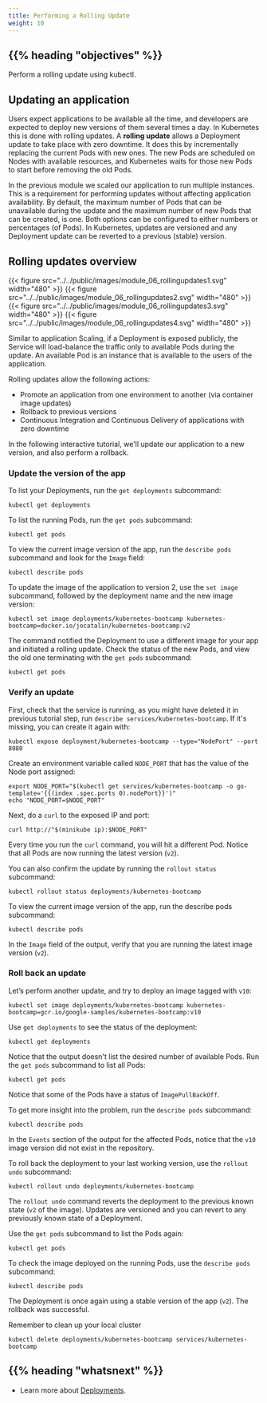 ```yaml
---
title: Performing a Rolling Update
weight: 10
---
```


## {{% heading "objectives" %}}

Perform a rolling update using kubectl.

## Updating an application

Users expect applications to be available all the time, and developers are expected
to deploy new versions of them several times a day. In Kubernetes this is done with
rolling updates. A **rolling update** allows a Deployment update to take place with
zero downtime. It does this by incrementally replacing the current Pods with new ones.
The new Pods are scheduled on Nodes with available resources, and Kubernetes waits
for those new Pods to start before removing the old Pods.

In the previous module we scaled our application to run multiple instances. This
is a requirement for performing updates without affecting application availability.
By default, the maximum number of Pods that can be unavailable during the update
and the maximum number of new Pods that can be created, is one. Both options can
be configured to either numbers or percentages (of Pods). In Kubernetes, updates are
versioned and any Deployment update can be reverted to a previous (stable) version.

## Rolling updates overview

<div class="figure-container" style="display: flex; gap: 10px; justify-content: center;">
  {{< figure src="../../public/images/module_06_rollingupdates1.svg" width="480" >}}
  {{< figure src="../../public/images/module_06_rollingupdates2.svg" width="480" >}}
</div>

<div class="figure-container" style="display: flex; gap: 10px; justify-content: center;">
  {{< figure src="../../public/images/module_06_rollingupdates3.svg" width="480" >}}
  {{< figure src="../../public/images/module_06_rollingupdates4.svg" width="480" >}}
</div>

Similar to application Scaling, if a Deployment is exposed publicly, the Service
will load-balance the traffic only to available Pods during the update. An available
Pod is an instance that is available to the users of the application.

Rolling updates allow the following actions:

* Promote an application from one environment to another (via container image updates)
* Rollback to previous versions
* Continuous Integration and Continuous Delivery of applications with zero downtime

In the following interactive tutorial, we'll update our application to a new version,
and also perform a rollback.

### Update the version of the app

To list your Deployments, run the `get deployments` subcommand:

```shell
kubectl get deployments
```

To list the running Pods, run the `get pods` subcommand:

```shell
kubectl get pods
```

To view the current image version of the app, run the `describe pods` subcommand
and look for the `Image` field:

```shell
kubectl describe pods
```

To update the image of the application to version 2, use the `set image` subcommand,
followed by the deployment name and the new image version:

```shell
kubectl set image deployments/kubernetes-bootcamp kubernetes-bootcamp=docker.io/jocatalin/kubernetes-bootcamp:v2
```

The command notified the Deployment to use a different image for your app and initiated
a rolling update. Check the status of the new Pods, and view the old one terminating
with the `get pods` subcommand:

```shell
kubectl get pods
```

### Verify an update

First, check that the service is running, as you might have deleted it in previous
tutorial step, run `describe services/kubernetes-bootcamp`. If it's missing,
you can create it again with:

```shell
kubectl expose deployment/kubernetes-bootcamp --type="NodePort" --port 8080
```

Create an environment variable called `NODE_PORT` that has the value of the Node
port assigned:

```shell
export NODE_PORT="$(kubectl get services/kubernetes-bootcamp -o go-template='{{(index .spec.ports 0).nodePort}}')"
echo "NODE_PORT=$NODE_PORT"
```

Next, do a `curl` to the exposed IP and port:

```shell
curl http://"$(minikube ip):$NODE_PORT"
```

Every time you run the `curl` command, you will hit a different Pod. Notice that
all Pods are now running the latest version (`v2`).

You can also confirm the update by running the `rollout status` subcommand:

```shell
kubectl rollout status deployments/kubernetes-bootcamp
```

To view the current image version of the app, run the describe pods subcommand:

```shell
kubectl describe pods
```

In the `Image` field of the output, verify that you are running the latest image
version (`v2`).

### Roll back an update

Let’s perform another update, and try to deploy an image tagged with `v10`:

```shell
kubectl set image deployments/kubernetes-bootcamp kubernetes-bootcamp=gcr.io/google-samples/kubernetes-bootcamp:v10
```

Use `get deployments` to see the status of the deployment:

```shell
kubectl get deployments
```

Notice that the output doesn't list the desired number of available Pods. Run the
`get pods` subcommand to list all Pods:

```shell
kubectl get pods
```

Notice that some of the Pods have a status of `ImagePullBackOff`.

To get more insight into the problem, run the `describe pods` subcommand:

```shell
kubectl describe pods
```

In the `Events` section of the output for the affected Pods, notice that the `v10`
image version did not exist in the repository.

To roll back the deployment to your last working version, use the `rollout undo`
subcommand:

```shell
kubectl rollout undo deployments/kubernetes-bootcamp
```

The `rollout undo` command reverts the deployment to the previous known state
(`v2` of the image). Updates are versioned and you can revert to any previously
known state of a Deployment.

Use the `get pods` subcommand to list the Pods again:

```shell
kubectl get pods
```

To check the image deployed on the running Pods, use the `describe pods` subcommand:

```shell
kubectl describe pods
```

The Deployment is once again using a stable version of the app (`v2`). The rollback
was successful.

Remember to clean up your local cluster

```shell
kubectl delete deployments/kubernetes-bootcamp services/kubernetes-bootcamp
```

## {{% heading "whatsnext" %}}

* Learn more about [Deployments](/docs/concepts/workloads/controllers/deployment/).
